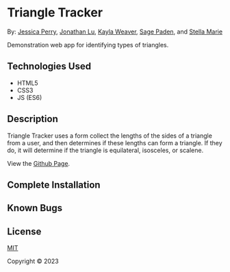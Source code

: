 # Triangle Tracker

By: [Jessica Perry](), [Jonathan Lu](), [Kayla Weaver](), [Sage Paden](), and [Stella Marie]()

Demonstration web app for identifying types of triangles.

## Technologies Used

- HTML5
- CSS3
- JS (ES6)

## Description

Triangle Tracker uses a form collect the lengths of the sides of a triangle from a user, and then determines if these lengths can form a triangle. If they do, it will determine if the triangle is equilateral, isosceles, or scalene.

View the [Github Page]().

## Complete Installation

## Known Bugs

## License

[MIT](https://choosealicense.com/licenses/mit/)

Copyright © 2023